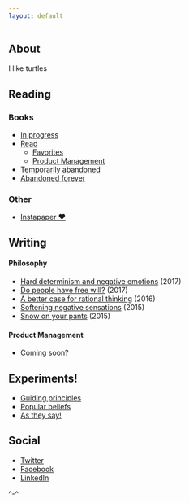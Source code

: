 ```yaml
---
layout: default
---
```


## About

I like turtles

## Reading

### Books

- [In progress](https://www.goodreads.com/review/list/39637504-nick-mauro?shelf=currently-reading)
- [Read](https://www.goodreads.com/review/list/39637504-nick-mauro?shelf=read)
  - [Favorites](https://www.goodreads.com/review/list/39637504-nick-mauro?shelf=favorites)
  - [Product Management](https://www.goodreads.com/review/list/39637504-nick-mauro?shelf=pm)
- [Temporarily abandoned](https://www.goodreads.com/review/list/39637504-nick-mauro?shelf=abando-try-again)
- [Abandoned forever](https://www.goodreads.com/review/list/39637504-nick-mauro?shelf=str8-abando)

### Other

- [Instapaper ♥](https://www.instapaper.com/p/nicholas)

## Writing

#### Philosophy

- [Hard determinism and negative emotions](https://medium.com/hardly-determined/hard-determinism-and-negative-emotions-d872d691ca0b) (2017)
- [Do people have free will?](https://medium.com/hardly-determined/do-people-have-free-will-3ad54599d3cf) (2017)
- [A better case for rational thinking](https://betterhumans.coach.me/a-better-case-for-rational-thinking-dd70170ce912) (2016)
- [Softening negative sensations](https://betterhumans.coach.me/softening-the-sensations-of-sorrow-67f8ecdf2dce) (2015)
- [Snow on your pants](https://betterhumans.coach.me/snow-on-your-pants-6a80613118a7) (2015)

#### Product Management

- Coming soon?

## Experiments!

- [Guiding principles](https://airtable.com/shrmOXGFxHh0tnnGH)
- [Popular beliefs](https://medium.com/@thewrongsideof_/beliefs-7a5a67df153f)
- [As they say!](https://medium.com/@thewrongsideof_/proverbs-40aadf45c257)

## Social

* [Twitter](https://twitter.com/nickmauro_)
* [Facebook](https://www.facebook.com/nick.mauro.714)
* [LinkedIn](https://www.linkedin.com/in/nmauro1)



^-^
